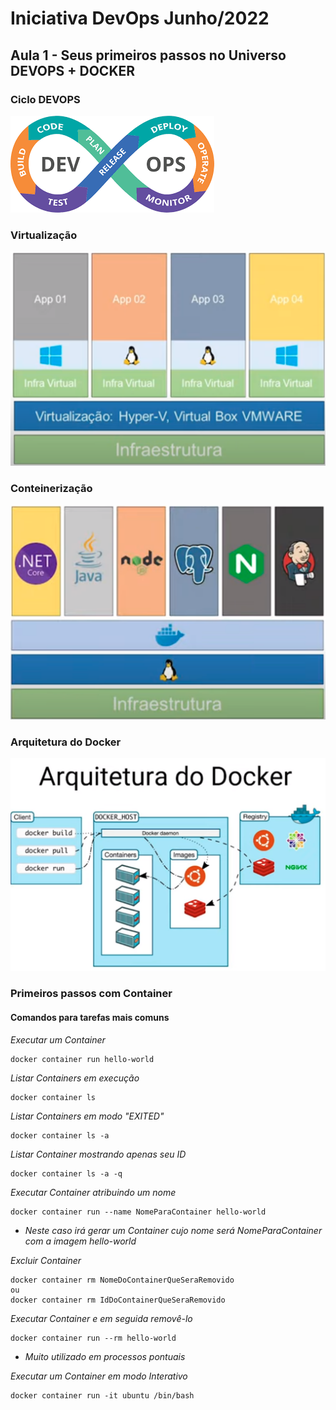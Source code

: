 # Iniciativa DevOps Junho/2022

## Aula 1 - Seus primeiros passos no Universo DEVOPS + DOCKER

### Ciclo DEVOPS
![Ciclo DevOps](images/DevOpsCiclo.png)

### Virtualização
![Diagrama Virtualização](images/DockerDiagramaVirtualizacao.png)

### Conteinerização
![Diagrama Conteinerização](images/DockerDiagramaConteinerizacao.png)

### Arquitetura do Docker
![Arquitetura Docker](images/DockerArquitetura.png)

### Primeiros passos com Container

#### Comandos para tarefas mais comuns

_Executar um Container_ 
```
docker container run hello-world
```

_Listar Containers em execução_
```
docker container ls
```

_Listar Containers em modo "EXITED"_
```
docker container ls -a
```

_Listar Container mostrando apenas seu ID_
```
docker container ls -a -q
```

_Executar Container atribuindo um nome_
```
docker container run --name NomeParaContainer hello-world
```

* *_Neste caso irá gerar um Container cujo nome será NomeParaContainer com a imagem hello-world_*

_Excluir Container_
```
docker container rm NomeDoContainerQueSeraRemovido
ou
docker container rm IdDoContainerQueSeraRemovido
```

_Executar Container e em seguida removê-lo_
```
docker container run --rm hello-world
```

* *_Muito utilizado em processos pontuais_*

_Executar um Container em modo Interativo_ 
```
docker container run -it ubuntu /bin/bash
```